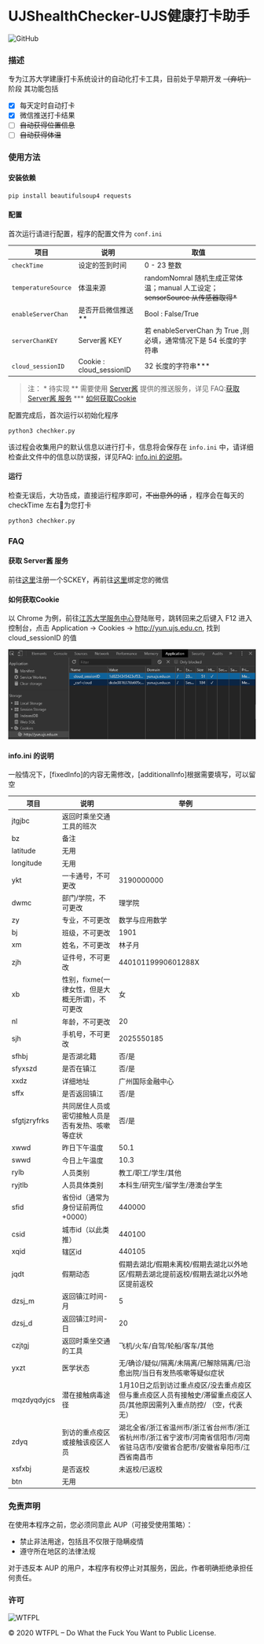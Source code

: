 # UJShealthChecker-UJS健康打卡助手
![GitHub](https://img.shields.io/github/license/iconteral/UJShealthChecker)
### 描述
专为江苏大学建康打卡系统设计的自动化打卡工具，目前处于早期开发 ~~（弃坑）~~ 阶段
其功能包括
- [x] 每天定时自动打卡
- [x] 微信推送打卡结果
- [ ] ~~自动获得位置信息~~
- [ ] ~~自动获得体温~~

### 使用方法
#### 安装依赖
```bash
pip install beautifulsoup4 requests
```

#### 配置
首次运行请进行配置，程序的配置文件为 ```conf.ini```

| 项目                     | 说明                     | 取值                                                                |
|-------------------------|--------------------------|---------------------------------------------------------------------|
| ```checkTime```         | 设定的签到时间              | 0 - 23 整数                                                         |
| ```temperatureSource``` | 体温来源                   | randomNomral 随机生成正常体温；manual 人工设定；~~sensorSource 从传感器取得\*~~ |
| ```enableServerChan```  | 是否开启微信推送\*\*        | Bool : False/True                                                 |
| ```serverChanKEY```     | Server酱 KEY              | 若 enableServerChan 为 True ,则必填，通常情况下是 54 长度的字符串      |
| ```cloud_sessionID```   | Cookie : cloud_sessionID  | 32 长度的字符串\*\*\*                                              |

> 注：
\* 待实现
\*\* 需要使用 [Server酱](http://sc.ftqq.com/ "Server酱") 提供的推送服务，详见 FAQ:[获取 Server酱 服务](#%e8%8e%b7%e5%8f%96-server%e9%85%b1-%e6%9c%8d%e5%8a%a1)
\*\*\* [如何获取Cookie](#%e5%a6%82%e4%bd%95%e8%8e%b7%e5%8f%96cookie)

配置完成后，首次运行以初始化程序
```bash
python3 chechker.py
```
该过程会收集用户的默认信息以进行打卡，信息将会保存在 ```info.ini``` 中，请详细检查此文件中的信息以防误报，详见FAQ: [info.ini 的说明](#)。

#### 运行
检查无误后，大功告成，直接运行程序即可，~~不出意外的话~~ ，程序会在每天的 checkTime 左右🤔为您打卡
```bash
python3 chechker.py
```
### FAQ
#### 获取 Server酱 服务
前往[这里](http://sc.ftqq.com/?c=code "Server酱")注册一个SCKEY，再前往[这里](http://sc.ftqq.com/?c=wechat&a=bind "Server酱")绑定您的微信

#### 如何获取Cookie
以 Chrome 为例，前往[江苏大学服务中心](http://yun.ujs.edu.cn/ "服务中心")登陆账号，跳转回来之后键入 F12 进入控制台，点击 Application -> Cookies -> http://yun.ujs.edu.cn, 找到 cloud_sessionID 的值

![cookies](assets/Cookies.png)

#### info.ini 的说明
一般情况下，[fixedInfo]的内容无需修改，[additionalInfo]根据需要填写，可以留空

| 项目           | 说明                          | 举例                                                                   |
|--------------|-----------------------------|----------------------------------------------------------------------|
| jtgjbc       | 返回时乘坐交通工具的班次                |                                                                      |
| bz           | 备注                          |                                                                      |
| latitude     | 无用                          |                                                                      |
| longitude    | 无用                          |                                                                      |
| ykt          | 一卡通号，不可更改                   | 3190000000                                                           |
| dwmc         | 部门/学院，不可更改                  | 理学院                                                                  |
| zy           | 专业，不可更改                     | 数学与应用数学                                                              |
| bj           | 班级，不可更改                     | 1901                                                                 |
| xm           | 姓名，不可更改                     | 林子月                                                                  |
| zjh          | 证件号，不可更改                    | 44010119990601288X                                                   |
| xb           | 性别，fixme(一律女性，但是大概无所谓)，不可更改 | 女                                                                    |
| nl           | 年龄，不可更改                     | 20                                                                   |
| sjh          | 手机号，不可更改                    | 2025550185                                                           |
| sfhbj        | 是否湖北籍                       | 否/是                                                                  |
| sfyxszd      | 是否在镇江                       | 否/是                                                                  |
| xxdz         | 详细地址                        | 广州国际金融中心                                                             |
| sffx         | 是否返回镇江                      | 否/是                                                                  |
| sfgtjzryfrks | 共同居住人员或密切接触人员是否有发热、咳嗽等症状    | 否/是                                                                  |
| xwwd         | 昨日下午温度                      | 50.1                                                                 |
| swwd         | 今日上午温度                      | 10.3                                                                 |
| rylb         | 人员类别                        | 教工/职工/学生/其他                                                          |
| ryjtlb       | 人员具体类别                      | 本科生/研究生/留学生/港澳台学生                                                    |
| sfid         | 省份id（通常为身份证前两位+0000）        | 440000                                                               |
| csid         | 城市id（以此类推）                  | 440100                                                               |
| xqid         | 辖区id                        | 440105                                                               |
| jqdt         | 假期动态                        | 假期去湖北/假期未离校/假期去湖北以外地区/假期去湖北提前返校/假期去湖北以外地区提前返校                        |
| dzsj_m       | 返回镇江时间-月                    | 5                                                                    |
| dzsj_d       | 返回镇江时间-日                    | 20                                                                   |
| czjtgj       | 返回时乘坐交通的工具                  | 飞机/火车/自驾/轮船/客车/其他                                                    |
| yxzt         | 医学状态                        | 无/确诊/疑似/隔离/未隔离/已解除隔离/已治愈出院/当日有发热咳嗽等疑似症状                              |
| mqzdyqdyjcs  | 潜在接触病毒途径                    | 1月10日之后到访过重点疫区/没去重点疫区但与重点疫区人员有接触史/滞留重点疫区人员/其他原因需列入重点防控/ （空，代表无）      |
| zdyq         | 到访的重点疫区或接触该疫区人员             | 湖北全省/浙江省温州市/浙江省台州市/浙江省杭州市/浙江省宁波市/河南省信阳市/河南省驻马店市/安徽省合肥市/安徽省阜阳市/江西省南昌市 |
| xsfxbj       | 是否返校                        | 未返校/已返校                                                              |
| btn          | 无用                          |                                                                      |


### 免责声明
在使用本程序之前，您必须同意此 AUP（可接受使用策略）：

- 禁止非法用途，包括且不仅限于隐瞒疫情
- 遵守所在地区的法律法规

对于违反本 AUP 的用户，本程序有权停止对其服务，因此，作者明确拒绝承担任何责任。


### 许可

![WTFPL](http://www.wtfpl.net/wp-content/uploads/2012/12/wtfpl-badge-1.png)

© 2020 WTFPL – Do What the Fuck You Want to Public License.

